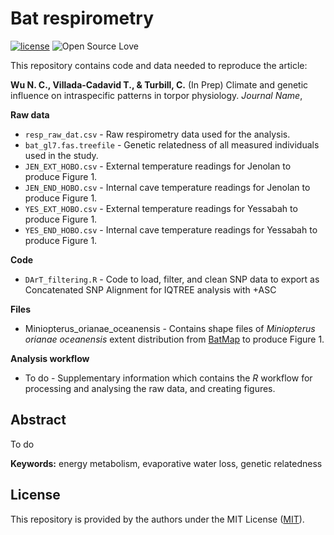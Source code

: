 # Bat respirometry
[![license](https://img.shields.io/badge/license-MIT%20+%20file%20LICENSE-lightgrey.svg)](https://choosealicense.com/)
![Open Source
Love](https://badges.frapsoft.com/os/v2/open-source.svg?v=103)

This repository contains code and data needed to reproduce the article:

**Wu N. C., Villada-Cadavid T., & Turbill, C.** (In Prep) Climate and genetic influence on intraspecific patterns in torpor physiology. *Journal Name*,

**Raw data**
- `resp_raw_dat.csv` - Raw respirometry data used for the analysis.
- `bat_gl7.fas.treefile` - Genetic relatedness of all measured individuals used in the study.
- `JEN_EXT_HOBO.csv` - External temperature readings for Jenolan to produce Figure 1.
- `JEN_END_HOBO.csv` - Internal cave temperature readings for Jenolan to produce Figure 1.
- `YES_EXT_HOBO.csv` - External temperature readings for Yessabah to produce Figure 1.
- `YES_END_HOBO.csv` - Internal cave temperature readings for Yessabah to produce Figure 1.

**Code**
- `DArT_filtering.R` - Code to load, filter, and clean SNP data to export as Concatenated SNP Alignment for IQTREE analysis with +ASC

**Files**
- Miniopterus_orianae_oceanensis - Contains shape files of *Miniopterus orianae oceanensis* extent distribution from [BatMap](https://www.ausbats.org.au/batmap.html) to produce Figure 1.

**Analysis workflow**
- To do - Supplementary information which contains the *R* workflow for processing and analysing the raw data, and creating figures.

## Abstract
To do

**Keywords:** energy metabolism, evaporative water loss, genetic relatedness


## License
This repository is provided by the authors under the MIT License ([MIT](http://opensource.org/licenses/MIT)).
